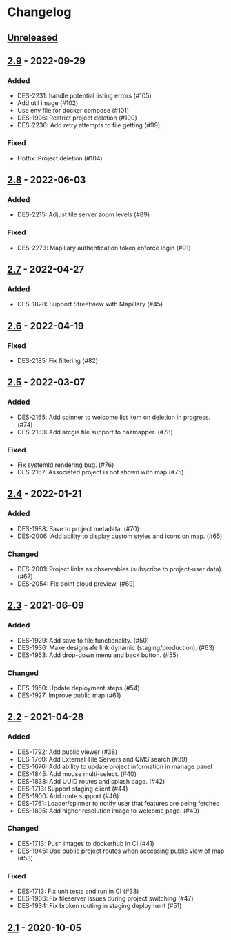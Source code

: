 # Changelog

## [Unreleased]

## [2.9] - 2022-09-29

### Added

- DES-2231: handle potential listing errors (#105)
- Add util image (#102)
- Use env file for docker compose (#101)
- DES-1996: Restrict project deletion (#100)
- DES-2236: Add retry attempts to file getting (#99)

### Fixed

- Hotfix: Project deletion (#104)

## [2.8] - 2022-06-03

### Added

- DES-2215: Adjust tile server zoom levels (#89)

### Fixed

- DES-2273: Mapillary authentication token enforce login (#91)

## [2.7] - 2022-04-27

### Added

- DES-1828: Support Streetview with Mapillary (#45)

## [2.6] - 2022-04-19

### Fixed

- DES-2185: Fix filtering (#82)

## [2.5] - 2022-03-07

### Added

- DES-2165: Add spinner to welcome list item on deletion in progress. (#74)
- DES-2183: Add arcgis tile support to hazmapper. (#78)

### Fixed
- Fix systemId rendering bug. (#76)
- DES-2167: Associated project is not shown with map (#75)

## [2.4] - 2022-01-21

### Added

- DES-1988: Save to project metadata. (#70)
- DES-2006: Add ability to display custom styles and icons on map. (#65)

### Changed

- DES-2001: Project links as observables (subscribe to project-user data). (#67)
- DES-2054: Fix point cloud preview. (#69)

## [2.3] - 2021-06-09

### Added

- DES-1929: Add save to file functionality. (#50)
- DES-1936: Make designsafe link dynamic (staging/production). (#63)
- DES-1953: Add drop-down menu and back button. (#55)

### Changed

- DES-1950: Update deployment steps (#54)
- DES-1927: Improve public map (#61)

## [2.2] - 2021-04-28

### Added

- DES-1792: Add public viewer (#38) 
- DES-1760: Add External Tile Servers and QMS search (#39) 
- DES-1676: Add ability to update project information in manage panel
- DES-1845: Add mouse multi-select. (#40) 
- DES-1838: Add UUID routes and splash page. (#42) 
- DES-1713: Support staging client (#44) 
- DES-1900: Add route support (#46) 
- DES-1761: Loader/spinner to notify user that features are being fetched
- DES-1895: Add higher resolution image to welcome page. (#49)

### Changed

- DES-1713: Push images to dockerhub in CI (#41) 
- DES-1946: Use public project routes when accessing public view of map (#53) 

### Fixed

- DES-1713: Fix unit tests and run in CI (#33)
- DES-1906: Fix tileserver issues during project switching (#47) 
- DES-1934: Fix broken routing in staging deployment (#51) 

## [2.1] - 2020-10-05




[unreleased]: https://github.com/TACC-Cloud/hazmapper/compare/v2.9...HEAD
[2.9]: https://github.com/TACC-Cloud/hazmapper/releases/tag/v2.9
[2.8]: https://github.com/TACC-Cloud/hazmapper/releases/tag/v2.8
[2.7]: https://github.com/TACC-Cloud/hazmapper/releases/tag/v2.7
[2.6]: https://github.com/TACC-Cloud/hazmapper/releases/tag/v2.6
[2.5]: https://github.com/TACC-Cloud/hazmapper/releases/tag/v2.5
[2.4]: https://github.com/TACC-Cloud/hazmapper/releases/tag/v2.4
[2.3]: https://github.com/TACC-Cloud/hazmapper/releases/tag/v2.3
[2.2]: https://github.com/TACC-Cloud/hazmapper/releases/tag/v2.2
[2.1]: https://github.com/TACC-Cloud/hazmapper/releases/tag/v2.1
